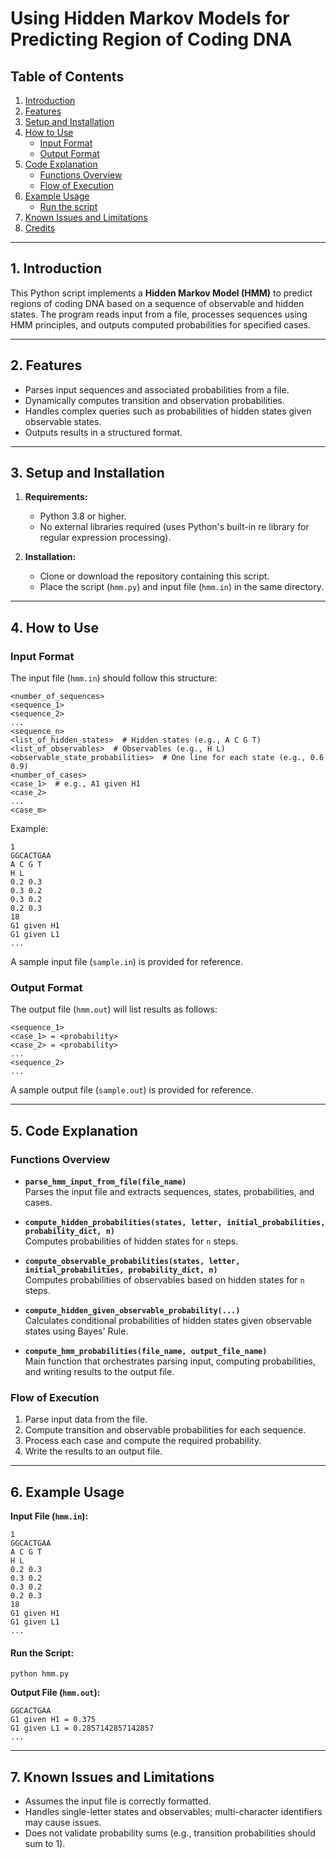 # Using Hidden Markov Models for Predicting Region of Coding DNA

## Table of Contents
1. [Introduction](#1-introduction)  
2. [Features](#2-features)  
3. [Setup and Installation](#3-setup-and-installation)  
4. [How to Use](#4-how-to-use)  
   - [Input Format](#input-format)  
   - [Output Format](#output-format)  
5. [Code Explanation](#5-code-explanation)  
   - [Functions Overview](#functions-overview)  
   - [Flow of Execution](#flow-of-execution)  
6. [Example Usage](#6-example-usage)
   - [Run the script](#run-the-script)   
7. [Known Issues and Limitations](#7-known-issues-and-limitations)  
8. [Credits](#8-credits)   

---

## 1. Introduction

This Python script implements a **Hidden Markov Model (HMM)** to predict regions of coding DNA based on a sequence of observable and hidden states. The program reads input from a file, processes sequences using HMM principles, and outputs computed probabilities for specified cases.

---

## 2. Features

- Parses input sequences and associated probabilities from a file.  
- Dynamically computes transition and observation probabilities.  
- Handles complex queries such as probabilities of hidden states given observable states.  
- Outputs results in a structured format.  

---

## 3. Setup and Installation

1. **Requirements:**
   - Python 3.8 or higher.
   - No external libraries required (uses Python's built-in re library for regular expression processing).


2. **Installation:**
   - Clone or download the repository containing this script.
   - Place the script (`hmm.py`) and input file (`hmm.in`) in the same directory.

---

## 4. How to Use

### Input Format
The input file (`hmm.in`) should follow this structure:

```
<number_of_sequences>
<sequence_1>
<sequence_2>
...
<sequence_n>
<list_of_hidden_states>  # Hidden states (e.g., A C G T)
<list_of_observables>  # Observables (e.g., H L)
<observable_state_probabilities>  # One line for each state (e.g., 0.6 0.9)
<number_of_cases>
<case_1>  # e.g., A1 given H1
<case_2>
...
<case_m>
```

Example:
```
1
GGCACTGAA
A C G T
H L
0.2 0.3
0.3 0.2
0.3 0.2
0.2 0.3
18
G1 given H1
G1 given L1
...
```
A sample input file (`sample.in`) is provided for reference.

### Output Format
The output file (`hmm.out`) will list results as follows:
```
<sequence_1>
<case_1> = <probability>
<case_2> = <probability>
...
<sequence_2>
...
```
A sample output file (`sample.out`) is provided for reference.

---

## 5. Code Explanation

### Functions Overview

- **`parse_hmm_input_from_file(file_name)`**  
  Parses the input file and extracts sequences, states, probabilities, and cases.

- **`compute_hidden_probabilities(states, letter, initial_probabilities, probability_dict, n)`**  
  Computes probabilities of hidden states for `n` steps.

- **`compute_observable_probabilities(states, letter, initial_probabilities, probability_dict, n)`**  
  Computes probabilities of observables based on hidden states for `n` steps.

- **`compute_hidden_given_observable_probability(...)`**  
  Calculates conditional probabilities of hidden states given observable states using Bayes' Rule.

- **`compute_hmm_probabilities(file_name, output_file_name)`**  
  Main function that orchestrates parsing input, computing probabilities, and writing results to the output file.

### Flow of Execution
1. Parse input data from the file.
2. Compute transition and observable probabilities for each sequence.
3. Process each case and compute the required probability.
4. Write the results to an output file.

---

## 6. Example Usage

**Input File (`hmm.in`):**
```
1
GGCACTGAA
A C G T
H L
0.2 0.3
0.3 0.2
0.3 0.2
0.2 0.3
18
G1 given H1
G1 given L1
...
```

#### **Run the Script:**
```
python hmm.py
```

**Output File (`hmm.out`):**
```
GGCACTGAA
G1 given H1 = 0.375
G1 given L1 = 0.2857142857142857
...
```

---

## 7. Known Issues and Limitations
- Assumes the input file is correctly formatted.
- Handles single-letter states and observables; multi-character identifiers may cause issues.
- Does not validate probability sums (e.g., transition probabilities should sum to 1).
 

